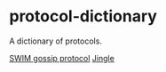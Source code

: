 # protocol-dictionary
A dictionary of protocols.

[SWIM gossip protocol](https://www.cs.cornell.edu/~asdas/research/dsn02-swim.pdf)
[Jingle](http://xmpp.org/extensions/xep-0166.html)
